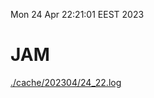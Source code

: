 Mon 24 Apr 22:21:01 EEST 2023
# JAM
<a href='./cache/202304/24_22.log'>./cache/202304/24_22.log</a>
